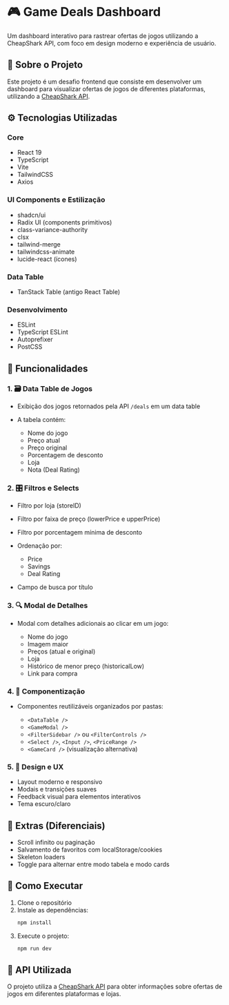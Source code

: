 # 🎮 Game Deals Dashboard

Um dashboard interativo para rastrear ofertas de jogos utilizando a CheapShark API, com foco em design moderno e experiência de usuário.

## 🎯 Sobre o Projeto

Este projeto é um desafio frontend que consiste em desenvolver um dashboard para visualizar ofertas de jogos de diferentes plataformas, utilizando a [CheapShark API](https://apidocs.cheapshark.com/).

## ⚙️ Tecnologias Utilizadas

### Core
- React 19
- TypeScript
- Vite
- TailwindCSS
- Axios

### UI Components e Estilização
- shadcn/ui
- Radix UI (components primitivos)
- class-variance-authority
- clsx
- tailwind-merge
- tailwindcss-animate
- lucide-react (ícones)

### Data Table
- TanStack Table (antigo React Table)

### Desenvolvimento
- ESLint
- TypeScript ESLint
- Autoprefixer
- PostCSS

## 🚀 Funcionalidades

### 1. 🗃️ Data Table de Jogos

- Exibição dos jogos retornados pela API `/deals` em um data table

- A tabela contém:

  - Nome do jogo
  - Preço atual
  - Preço original
  - Porcentagem de desconto
  - Loja
  - Nota (Deal Rating)

### 2. 🎛️ Filtros e Selects

- Filtro por loja (storeID)
- Filtro por faixa de preço (lowerPrice e upperPrice)
- Filtro por porcentagem mínima de desconto

- Ordenação por:

  - Price
  - Savings
  - Deal Rating

- Campo de busca por título

### 3. 🔍 Modal de Detalhes

- Modal com detalhes adicionais ao clicar em um jogo:

  - Nome do jogo
  - Imagem maior
  - Preços (atual e original)
  - Loja
  - Histórico de menor preço (historicalLow)
  - Link para compra

### 4. 🧩 Componentização

- Componentes reutilizáveis organizados por pastas:

  - `<DataTable />`
  - `<GameModal />`
  - `<FilterSidebar />` ou `<FilterControls />`
  - `<Select />`, `<Input />`, `<PriceRange />`
  - `<GameCard />` (visualização alternativa)

### 5. 💅 Design e UX

- Layout moderno e responsivo
- Modais e transições suaves
- Feedback visual para elementos interativos
- Tema escuro/claro

## 🧠 Extras (Diferenciais)

- Scroll infinito ou paginação
- Salvamento de favoritos com localStorage/cookies
- Skeleton loaders
- Toggle para alternar entre modo tabela e modo cards

## 🚀 Como Executar

1. Clone o repositório
2. Instale as dependências:
   ```bash
   npm install
   ```
3. Execute o projeto:
   ```bash
   npm run dev
   ```

## 📝 API Utilizada

O projeto utiliza a [CheapShark API](https://apidocs.cheapshark.com/) para obter informações sobre ofertas de jogos em diferentes plataformas e lojas.
